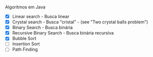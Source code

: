 Algoritmos em Java

- [X] Linear search - Busca linear
- [X] Crystal search - Busca "cristal" - (see "Two crystal balls problem")
- [X] Binary Search - Busca binária
- [X] Recursive Binary Search - Busca binária recursiva
- [X] Bubble Sort
- [ ] Insertion Sort
- [ ] Path Finding
